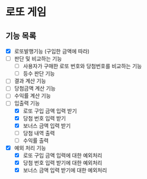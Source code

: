 # 로또 게임

## 기능 목록

- [x] 로또발행기능 (구입한 금액에 따라)
- [ ] 판단 및 비교하는 기능
  - [ ] 사용자가 구매한 로또 번호와 당첨번호를 비교하는 기능
  - [ ] 등수 판단 기능
- [ ] 결과 계산 기능
 - [ ] 당첨금액 계산 기능
 - [ ] 수익률 계산 기능
- [ ] 입출력 기능
  - [x] 로또 구입 금액 입력 받기
  - [x] 당첨 번호 입력 받기
  - [x] 보너스 금액 입력 받기
  - [ ] 당첨 내역 출력
  - [ ] 수익률 출력
- [x] 예외 처리 기능
  - [x] 로또 구입 금액 입력에 대한 예외처리
  - [x] 당첨 번호 입력 받기에 대한 예외처리
  - [x] 보너스 금액 입력 받기에 대한 예외처리